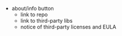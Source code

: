 * about/info button
    * link to repo
    * link to third-party libs
    * notice of third-party licenses and EULA
